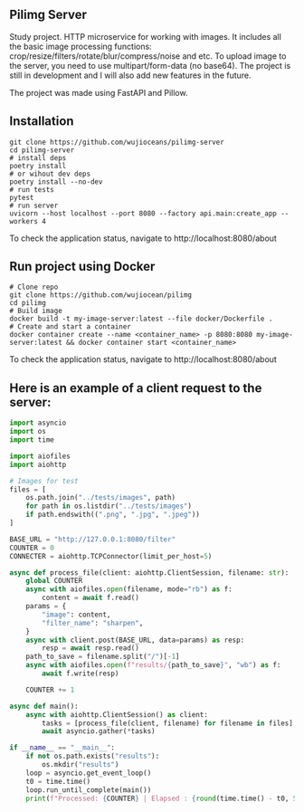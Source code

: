 ## Pilimg Server

Study project. HTTP microservice for working with images. It includes all the basic image processing functions: crop/resize/filters/rotate/blur/compress/noise and etc. To upload image to the server, you need to use multipart/form-data (no base64). The project is still in development and I will also add new features in the future.

The project was made using FastAPI and Pillow.

## Installation

```shell
git clone https://github.com/wujioceans/pilimg-server
cd pilimg-server
# install deps
poetry install
# or wihout dev deps
poetry install --no-dev
# run tests
pytest
# run server
uvicorn --host localhost --port 8080 --factory api.main:create_app --workers 4
```

To check the application status, navigate to http://localhost:8080/about

## Run project using Docker

```shell
# Clone repo
git clone https://github.com/wujiocean/pilimg
cd pilimg
# Build image
docker build -t my-image-server:latest --file docker/Dockerfile .
# Create and start a container
docker container create --name <container_name> -p 8080:8080 my-image-server:latest && docker container start <container_name>
```

To check the application status, navigate to http://localhost:8080/about

## Here is an example of a client request to the server:

```python
import asyncio
import os
import time

import aiofiles
import aiohttp

# Images for test
files = [
    os.path.join("../tests/images", path)
    for path in os.listdir("../tests/images")
    if path.endswith((".png", ".jpg", ".jpeg"))
]

BASE_URL = "http://127.0.0.1:8080/filter"
COUNTER = 0
CONNECTER = aiohttp.TCPConnector(limit_per_host=5)

async def process_file(client: aiohttp.ClientSession, filename: str):
    global COUNTER
    async with aiofiles.open(filename, mode="rb") as f:
        content = await f.read()
    params = {
        "image": content,
        "filter_name": "sharpen",
    }
    async with client.post(BASE_URL, data=params) as resp:
        resp = await resp.read()
    path_to_save = filename.split("/")[-1]
    async with aiofiles.open(f"results/{path_to_save}", "wb") as f:
        await f.write(resp)

    COUNTER += 1

async def main():
    async with aiohttp.ClientSession() as client:
        tasks = [process_file(client, filename) for filename in files]
        await asyncio.gather(*tasks)

if __name__ == "__main__":
    if not os.path.exists("results"):
        os.mkdir("results")
    loop = asyncio.get_event_loop()
    t0 = time.time()
    loop.run_until_complete(main())
    print(f"Processed: {COUNTER} | Elapsed : {round(time.time() - t0, 5)}")
```
